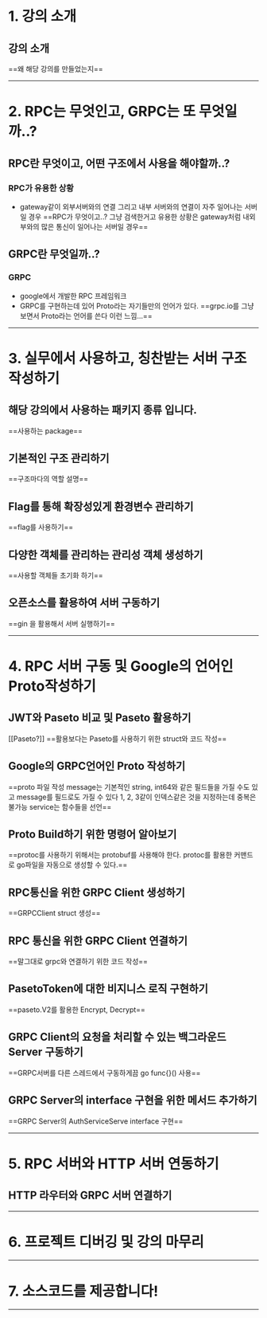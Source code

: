 # 1. 강의 소개
## 강의 소개
==왜 해당 강의를 만들었는지==
****
# 2. RPC는 무엇인고, GRPC는 또 무엇일까..?
## RPC란 무엇이고, 어떤 구조에서 사용을 해야할까..?
### RPC가 유용한 상황
- gateway같이 외부서버와의 연결 그리고 내부 서버와의 연결이 자주 일어나는 서버일 경우
==RPC가 무엇이고..? 그냥 검색한거고 유용한 상황은 gateway처럼 내외부와의 많은 통신이 일어나는 서버일 경우==
## GRPC란 무엇일까..?
### GRPC
- google에서 개발한 RPC 프레임워크
- GRPC를 구현하는데 있어 Proto라는 자기들만의 언어가 있다.
==grpc.io를 그냥 보면서 Proto라는 언어를 쓴다 이런 느낌...==
****
# 3. 실무에서 사용하고, 칭찬받는 서버 구조 작성하기
## 해당 강의에서 사용하는 패키지 종류 입니다.
==사용하는 package==
## 기본적인 구조 관리하기
==구조마다의 역할 설명==
## Flag를 통해 확장성있게 환경변수 관리하기
==flag를 사용하기==
## 다양한 객체를 관리하는 관리성 객체 생성하기
==사용할 객체들 초기화 하기==
## 오픈소스를 활용하여 서버 구동하기
==gin 을 활용해서 서버 실행하기==
****
# 4. RPC 서버 구동 및 Google의 언어인 Proto작성하기
## JWT와 Paseto 비교 및 Paseto 활용하기
[[Paseto?]]
==활용보다는 Paseto를 사용하기 위한 struct와 코드 작성==
## Google의 GRPC언어인 Proto 작성하기
==proto 파일 작성 message는 기본적인 string, int64와 같은 필드들을 가질 수도 있고 message를 필드로도 가질 수 있다 1, 2, 3같이 인덱스같은 것을 지정하는데 중복은 불가능 service는 함수들을 선언==
## Proto Build하기 위한 명령어 알아보기
==protoc를 사용하기 위해서는 protobuf를 사용해야 한다. protoc를 활용한 커맨드로 go파일을 자동으로 생성할 수 있다.==
## RPC통신을 위한 GRPC Client 생성하기
==GRPCClient struct 생성==
## RPC 통신을 위한 GRPC Client 연결하기
==말그대로 grpc와 연결하기 위한 코드 작성==
## PasetoToken에 대한 비지니스 로직 구현하기
==paseto.V2를 활용한 Encrypt, Decrypt==
## GRPC Client의 요청을 처리할 수 있는 백그라운드 Server 구동하기
==GRPC서버를 다른 스레드에서 구동하게끔 go func{}() 사용==
## GRPC Server의 interface 구현을 위한 메서드 추가하기
==GRPC Server의 AuthServiceServe interface 구현==
****
# 5. RPC 서버와 HTTP 서버 연동하기
## HTTP 라우터와 GRPC 서버 연결하기

****
# 6. 프로젝트 디버깅 및 강의 마무리

****
# 7. 소스코드를 제공합니다!

****